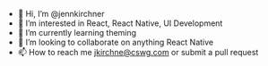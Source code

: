 - 👋 Hi, I’m @jennkirchner
- 👀 I’m interested in React, React Native, UI Development
- 🌱 I’m currently learning theming
- 💞️ I’m looking to collaborate on anything React Native
- 📫 How to reach me jkirchne@cswg.com or submit a pull request

<!---
jennkirchner/jennkirchner is a ✨ special ✨ repository because its `README.md` (this file) appears on your GitHub profile.
You can click the Preview link to take a look at your changes.
--->
